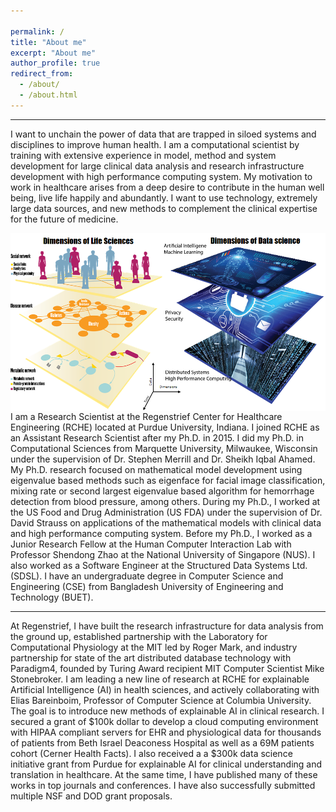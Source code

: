 ```yaml
---

permalink: /
title: "About me"
excerpt: "About me"
author_profile: true
redirect_from: 
  - /about/
  - /about.html
---
```


------
I want to unchain the power of data that are trapped in siloed systems and disciplines to improve human health. I am a computational scientist by training with extensive experience in model, method and system development for large clinical data analysis and research 
infrastructure development with high performance computing system. My motivation to work in healthcare arises from a deep desire to contribute in the human well being, live life happily and abundantly. I want to use technology, extremely large data sources, and new methods to 
complement the clinical expertise for the future of medicine. 

<img src="\images\data_infrastructure_ai.png"
     alt="Markdown Monster icon"
     style="float: left; margin-right: 10px;" />

------
I am a Research Scientist at the Regenstrief Center for Healthcare Engineering (RCHE) located at Purdue University, Indiana. I joined RCHE as an Assistant Research Scientist after my Ph.D. in 2015. I did my Ph.D. in Computational Sciences from Marquette University, Milwaukee, Wisconsin under the supervision of Dr. Stephen Merrill and 
Dr. Sheikh Iqbal Ahamed. My Ph.D. research focused on mathematical model development using eigenvalue based methods such as eigenface for facial image classification, mixing rate or second largest eigenvalue based algorithm for hemorrhage detection from blood pressure, among others. 
During my Ph.D., I worked at the US Food and Drug Administration (US FDA) under the supervision of Dr. David Strauss on applications of the mathematical models with clinical data and high performance computing system. Before my Ph.D., I worked as a Junior Research Fellow at the Human Computer
Interaction Lab with Professor Shendong Zhao at the National University of Singapore (NUS). I also worked as a Software Engineer at the Structured Data Systems Ltd. (SDSL). I have an undergraduate degree in Computer Science and Engineering (CSE) from Bangladesh University of Engineering and Technology (BUET). 

------
At Regenstrief, I have built the research infrastructure for data analysis from the ground up, established partnership with the Laboratory for Computational Physiology at the MIT led by Roger Mark, and industry partnership for state of the art distributed database technology
with Paradigm4, founded by Turing Award recipient MIT Computer Scientist Mike Stonebroker. I am leading a new line of research at RCHE for explainable Artificial Intelligence (AI) in health sciences, and actively collaborating with Elias Bareinboim, Professor of Computer 
Science at Columbia University. The goal is to introduce new methods of explainable AI in clinical research. I secured a grant of \$100k dollar to develop a cloud computing environment with HIPAA compliant servers for EHR and 
physiological data for thousands of patients from Beth Israel Deaconess Hospital as well as a 69M patients cohort (Cerner Health Facts). I also received a a \$300k data science initiative grant from Purdue for explainable AI for clinical understanding 
and translation in healthcare.  At the same time, I have published many of these works in top journals and conferences. I have also successfully submitted multiple NSF and DOD grant proposals.


